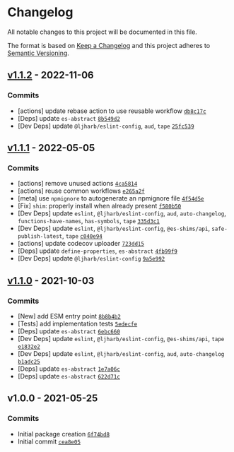 # Changelog

All notable changes to this project will be documented in this file.

The format is based on [Keep a Changelog](https://keepachangelog.com/en/1.0.0/)
and this project adheres to [Semantic Versioning](https://semver.org/spec/v2.0.0.html).

## [v1.1.2](https://github.com/es-shims/Object.hasOwn/compare/v1.1.1...v1.1.2) - 2022-11-06

### Commits

- [actions] update rebase action to use reusable workflow [`db8c17c`](https://github.com/es-shims/Object.hasOwn/commit/db8c17c46fc53ffa1ed402308949e27d4dc13ae6)
- [Deps] update `es-abstract` [`8b549d2`](https://github.com/es-shims/Object.hasOwn/commit/8b549d28e1589e923d73b42516e2fa8cbdb358cb)
- [Dev Deps] update `@ljharb/eslint-config`, `aud`, `tape` [`25fc539`](https://github.com/es-shims/Object.hasOwn/commit/25fc539d426a6f01ad0bb8bc3593919316b88c89)

## [v1.1.1](https://github.com/es-shims/Object.hasOwn/compare/v1.1.0...v1.1.1) - 2022-05-05

### Commits

- [actions] remove unused actions [`4ca5814`](https://github.com/es-shims/Object.hasOwn/commit/4ca5814dc12ce990058574b84eccfdbe71e36506)
- [actions] reuse common workflows [`e265a2f`](https://github.com/es-shims/Object.hasOwn/commit/e265a2f9c7a538acbe7d84f8d1373c9a22d0aaa7)
- [meta] use `npmignore` to autogenerate an npmignore file [`4f54d5e`](https://github.com/es-shims/Object.hasOwn/commit/4f54d5e68bdbf390715138f1f228c51adb7e2d1d)
- [Fix] `shim`: properly install when already present [`f580b50`](https://github.com/es-shims/Object.hasOwn/commit/f580b50b84aeced35eab728629cb0e2c3d734685)
- [Dev Deps] update `eslint`, `@ljharb/eslint-config`, `aud`, `auto-changelog`, `functions-have-names`, `has-symbols`, `tape` [`335d3c1`](https://github.com/es-shims/Object.hasOwn/commit/335d3c15429aa0936cdf8019d9ec7563cc362488)
- [Dev Deps] update `eslint`, `@ljharb/eslint-config`, `@es-shims/api`, `safe-publish-latest`, `tape` [`c040e94`](https://github.com/es-shims/Object.hasOwn/commit/c040e94ab5edce66787873d398c68c90c594e999)
- [actions] update codecov uploader [`723dd15`](https://github.com/es-shims/Object.hasOwn/commit/723dd15c7fb49fef5c76fe95f14c2a1b32d3967d)
- [Deps] update `define-properties`, `es-abstract` [`4fb99f9`](https://github.com/es-shims/Object.hasOwn/commit/4fb99f93fa493e134416fe8dfaaa8fd2db335ee6)
- [Dev Deps] update `@ljharb/eslint-config` [`9a5e992`](https://github.com/es-shims/Object.hasOwn/commit/9a5e9921328858e359e6835d29f3a4349496aea2)

## [v1.1.0](https://github.com/es-shims/Object.hasOwn/compare/v1.0.0...v1.1.0) - 2021-10-03

### Commits

- [New] add ESM entry point [`8b8b4b2`](https://github.com/es-shims/Object.hasOwn/commit/8b8b4b22e22396b5ba080382c33e5844efbcf386)
- [Tests] add implementation tests [`5edecfe`](https://github.com/es-shims/Object.hasOwn/commit/5edecfee70af78dee7d870e55c365e2b96dd449d)
- [Deps] update `es-abstract` [`6ebc660`](https://github.com/es-shims/Object.hasOwn/commit/6ebc66079ca87f367b08051bf9b24e614b75d2f3)
- [Dev Deps] update `eslint`, `@ljharb/eslint-config`, `@es-shims/api`, `tape` [`e1832e2`](https://github.com/es-shims/Object.hasOwn/commit/e1832e2304dd40a899e07d50b50c603bb8a92844)
- [Dev Deps] update `eslint`, `@ljharb/eslint-config`, `aud`, `auto-changelog` [`b1adc25`](https://github.com/es-shims/Object.hasOwn/commit/b1adc2505b0b19c6c21a4ea7cdab9655e2f146d4)
- [Deps] update `es-abstract` [`1e7a06c`](https://github.com/es-shims/Object.hasOwn/commit/1e7a06cd73c2d980694908d5c5b204ae2c94bc70)
- [Deps] update `es-abstract` [`622d71c`](https://github.com/es-shims/Object.hasOwn/commit/622d71c5168f5a863dd68833d760f882d5330aa7)

## v1.0.0 - 2021-05-25

### Commits

- Initial package creation [`6f74bd8`](https://github.com/es-shims/Object.hasOwn/commit/6f74bd8cd669cd5964358ef85b51466baea34af7)
- Initial commit [`cea8e05`](https://github.com/es-shims/Object.hasOwn/commit/cea8e058018ccd8ba31b15eebfe2b8181deb9946)
